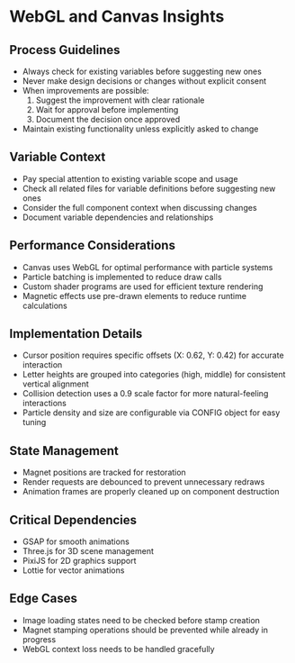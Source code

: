 # WebGL and Canvas Insights

## Process Guidelines
- Always check for existing variables before suggesting new ones
- Never make design decisions or changes without explicit consent
- When improvements are possible:
  1. Suggest the improvement with clear rationale
  2. Wait for approval before implementing
  3. Document the decision once approved
- Maintain existing functionality unless explicitly asked to change

## Variable Context
- Pay special attention to existing variable scope and usage
- Check all related files for variable definitions before suggesting new ones
- Consider the full component context when discussing changes
- Document variable dependencies and relationships

## Performance Considerations
- Canvas uses WebGL for optimal performance with particle systems
- Particle batching is implemented to reduce draw calls
- Custom shader programs are used for efficient texture rendering
- Magnetic effects use pre-drawn elements to reduce runtime calculations

## Implementation Details
- Cursor position requires specific offsets (X: 0.62, Y: 0.42) for accurate interaction
- Letter heights are grouped into categories (high, middle) for consistent vertical alignment
- Collision detection uses a 0.9 scale factor for more natural-feeling interactions
- Particle density and size are configurable via CONFIG object for easy tuning

## State Management
- Magnet positions are tracked for restoration
- Render requests are debounced to prevent unnecessary redraws
- Animation frames are properly cleaned up on component destruction

## Critical Dependencies
- GSAP for smooth animations
- Three.js for 3D scene management
- PixiJS for 2D graphics support
- Lottie for vector animations

## Edge Cases
- Image loading states need to be checked before stamp creation
- Magnet stamping operations should be prevented while already in progress
- WebGL context loss needs to be handled gracefully